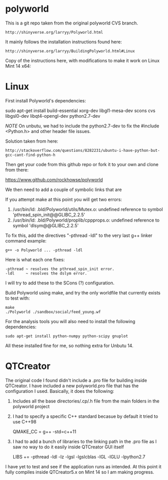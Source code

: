 polyworld
=========

This is a git repo taken from the original polyworld CVS branch. 

    http://shinyverse.org/larryy/Polyworld.html

It mainly follows the installation instructions found here:

    http://shinyverse.org/larryy/BuildingPolyworld.html#Linux

Copy of the instructions here, with modifications to make it work on Linux Mint 14 x64:

Linux
=============
First install Polyworld's dependencies:

   sudo apt-get install build-essential xorg-dev libgl1-mesa-dev scons cvs libgsl0-dev libqt4-opengl-dev python2.7-dev

   *NOTE* On unbutu, we had to include the python2.7-dev to fix the #include <Python.h> and other header file issues.
   
Solution taken from here: 

    http://stackoverflow.com/questions/8282231/ubuntu-i-have-python-but-gcc-cant-find-python-h

Then get your code from this github repo or fork it to your own and clone from there:

   https://www.github.com/rockhowse/polyworld

We then need to add a couple of symbolic links that are 

If you attempt make at this point you will get two errors:

1. /usr/bin/ld: .bld/Polyworld/utils/Mutex.o: undefined reference to symbol 'pthread_spin_init@@GLIBC_2.2.5'
2. /usr/bin/ld: .bld/Polyworld/proplib/cppprops.o: undefined reference to symbol 'dlsym@@GLIBC_2.2.5'
  
To fix this, add the directives "-pthread -ldl" to the very last g++ linker command example: 

    g++ -o Polyworld ... -pthread -ldl

Here is what each one fixes:

    -pthread ~ resolves the pthread_spin_init error.
    -ldl     ~ resolves the dslym error.

I will try to add these to the SCons (?) configuration.

Build Polyworld using make, and try the only worldfile that currently exists to test with:

    make
    ./Polyworld ./sandbox/social/feed_young.wf

For the analysis tools you will also need to install the following dependencies:

    sudo apt-get install python-numpy python-scipy gnuplot

All these installed fine for me, so nothing extra for Unbutu 14.

QTCreator
=====================
The original code I found didn't include a .pro file for building inside QTCreator. I have included a new polyworld.pro file that has the configuration I used. Basically, it does the following:

1. Includes all the base directories/.cp/.h file from the main folders in the polyworld project
2. I had to specify a specific C++ standard becasue by default it tried to use C++98
 
    QMAKE_CC = g++ -std=c++11

3. I had to add a bunch of libraries to the linking path in the .pro file as I saw no way to do it easily inside QTCreator GUI itself

    LIBS += -pthread -ldl -lz -lgsl -lgslcblas -lGL -lGLU -lpython2.7

I have yet to test and see if the application runs as intended. At this point it fully compiles inside QTCreator5.x on Mint 14 so I am making progress.
 
